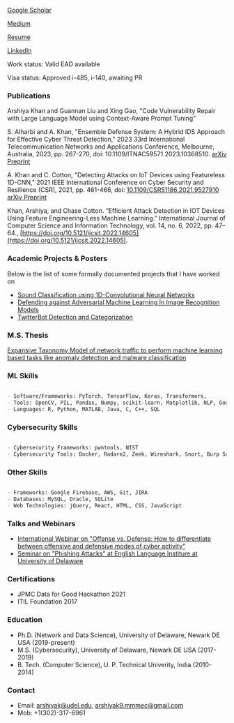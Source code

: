 [Google Scholar](https://scholar.google.com/citations?user=Jz96BT4AAAAJ)

[Medium](https://arshiyak.medium.com/)

[Resume](https://github.com/arshiyak9/arshiyak9.github.io/blob/main/Arshiya_khan_resume.pdf)

[LinkedIn](https://www.linkedin.com/in/arshiyak9)

Work status: Valid EAD available

Visa status: Approved i-485, i-140, awaiting PR


### Publications

Arshiya Khan and Guannan Liu and Xing Gao, "Code Vulnerability Repair with Large Language Model using Context-Aware Prompt Tuning"

S. Alharbi and A. Khan, "Ensemble Defense System: A Hybrid IDS Approach for Effective Cyber Threat Detection," 2023 33rd International Telecommunication Networks and Applications Conference, Melbourne, Australia, 2023, pp. 267-270, doi: 10.1109/ITNAC59571.2023.10368510. [arXiv Preprint](https://arxiv.org/abs/2401.03491)

A. Khan and C. Cotton, "Detecting Attacks on IoT Devices using Featureless 1D-CNN," 2021 IEEE International Conference on Cyber Security and Resilience (CSR), 2021, pp. 461-466, doi: [10.1109/CSR51186.2021.9527910](https://ieeexplore.ieee.org/document/9527910)<br/>
[arXiv Preprint](https://arxiv.org/abs/2109.03989)

Khan, Arshiya, and Chase Cotton. “Efficient Attack Detection in IOT Devices Using Feature Engineering-Less Machine Learning.” International Journal of Computer Science and Information Technology, vol. 14, no. 6, 2022, pp. 47–64., [https://doi.org/10.5121/ijcsit.2022.14605](https://doi.org/10.5121/ijcsit.2022.14605).


### Academic Projects & Posters
Below is the list of some formally documented projects that I have worked on

- [Sound Classification using 1D-Convolutional Neural Networks](https://github.com/arshiyak9/arshiyak9.github.io/blob/main/Posters/SoundClassification.pdf)
- [Defending against Adversarial Machine Learning In Image Recognition Models](https://github.com/arshiyak9/arshiyak9.github.io/blob/main/Posters/DefenseAgainstMLAttacks.pdf)
- [TwitterBot Detection and Categorization](https://github.com/arshiyak9/arshiyak9.github.io/blob/main/Projects/%23BotAttack.pdf) 


### M.S. Thesis

[Expansive Taxonomy Model of network traffic to perform machine learning based tasks like anomaly detection and malware classification](https://www.proquest.com/docview/2308191862?pq-origsite=gscholar&fromopenview=true)


### ML Skills
```markdown

- Software/Frameworks: PyTorch, TensorFlow, Keras, Transformers, 
- Tools: OpenCV, PIL, Pandas, Numpy, scikit-learn, Matplotlib, NLP, Google Colab, Jupyter Notebook
- Languages: R, Python, MATLAB, Java, C, C++, SQL

```

### Cybersecurity Skills
```markdown

- Cybersecurity Frameworks: pwntools, NIST
- Cybersecurity Tools: Docker, Radare2, Zeek, Wireshark, Snort, Burp Suite, Metasploit

```

### Other Skills
```markdown

- Frameworks: Google Firebase, AWS, Git, JIRA
- Databases: MySQL, Oracle, SQLite
- Web Technologies: jQuery, React, HTML, CSS, JavaScript

```

### Talks and Webinars

- [International Webinar on "Offense vs. Defense: How to differentiate between offensive and defensive modes of cyber activity"](https://github.com/arshiyak9/arshiyak9.github.io/blob/main/Talks%20and%20Presentations/offenceVsDefence.pdf)
- [Seminar on "Phishing Attacks" at English Language Institure at University of Delaware](https://github.com/arshiyak9/arshiyak9.github.io/blob/main/Talks%20and%20Presentations/Phishing.pdf)


### Certifications
- JPMC Data for Good Hackathon 2021
- ITIL Foundation 2017

### Education
- Ph.D. (Network and Data Science), University of Delaware, Newark DE USA (2019-present)
- M.S. (Cybersecurity), University of Delaware, Newark DE USA (2017-2019)
- B. Tech. (Computer Science), U. P. Technical Univerity, India (2010-2014)

### Contact
- Email: arshiyak@udel.edu, arshiyak9.mmmec@gmail.com
- Mob: +1(302)-317-6961

